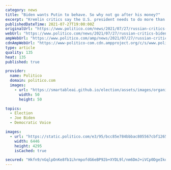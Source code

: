 ```yaml
---
category: news
title: "Biden wants Putin to behave. So why not go after his money?"
excerpt: "Kremlin critics say the U.S. president needs to do more than take incremental measures. But insiders warn that aiming for Putin’s pocketbook could be dangerous."
publishedDateTime: 2021-07-27T19:00:00Z
originalUrl: "https://www.politico.com/news/2021/07/27/russian-critics-biden-putin-relationship-500818"
webUrl: "https://www.politico.com/news/2021/07/27/russian-critics-biden-putin-relationship-500818"
ampWebUrl: "https://www.politico.com/amp/news/2021/07/27/russian-critics-biden-putin-relationship-500818"
cdnAmpWebUrl: "https://www-politico-com.cdn.ampproject.org/c/s/www.politico.com/amp/news/2021/07/27/russian-critics-biden-putin-relationship-500818"
type: article
quality: 135
heat: 135
published: true

provider:
  name: Politico
  domain: politico.com
  images:
    - url: "https://smartableai.github.io/election/assets/images/organizations/politico.com-50x50.jpg"
      width: 50
      height: 50

topics:
  - Election
  - Joe Biden
  - Democratic Voice

images:
  - url: "https://static.politico.com/e3/95/bcc85e784bbbac805567cbf12655/gettyimages-1233498540.jpg"
    width: 6446
    height: 4295
    isCached: true

secured: "Hkfn9/nGqlpOnKe8fb1LhrmpofdG6eBP92b+XYDL9l/nm6DmJ+iVCp0DgeIkoSxIojutHvde5qLXHJOotmJPEf6p+getLxlWY2epMPE+jlYFB8MZfTfV1fHkg7QCGNv9D0At4zyMEIKYre+S4/193sqxVcVV+IfYoKmgLq7Jrw6j1SP2z1XaU5IK/xLgB8GVd0Y3Hg0/VCcAx0uugVbH9PWp1xWy4V9FNyiwe7yulRUxwtWXip/XeVwA4wbL8wPoNg8p4KS3waMGVjHGCjREBw+FIUOZNh4gVCLbPXcrRXMmpIKzvKi1fhIumU7Xea8DqvrQtLmdjNgNaUkmsGR0nIg9rOGBtfZk5YmsKwGLnoM=;48LtSSEqSkJn58s+MCRi0g=="
---
```


